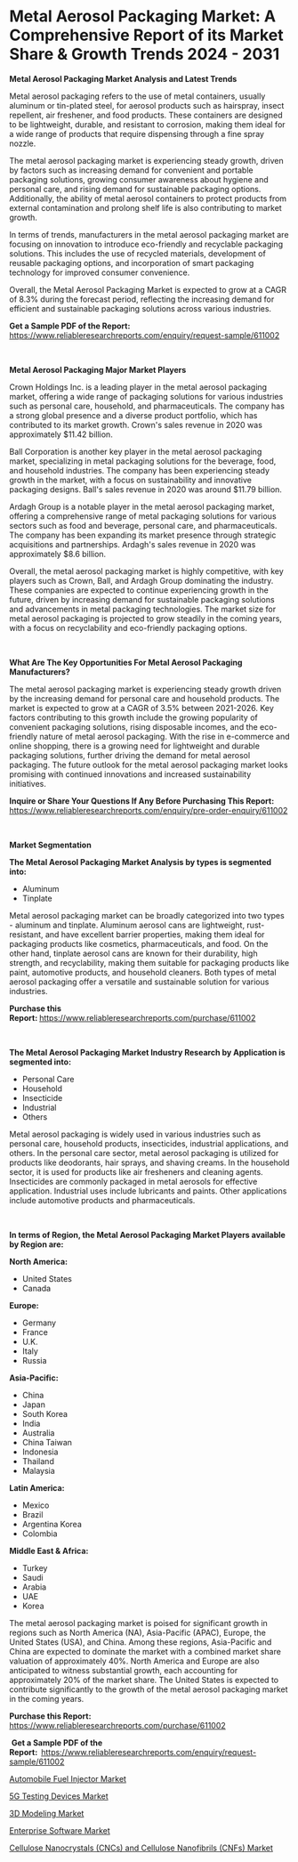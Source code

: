<p><h1>Metal Aerosol Packaging Market: A Comprehensive Report of its Market Share & Growth Trends 2024 - 2031</h1></p><p><strong>Metal Aerosol Packaging Market Analysis and Latest Trends</strong></p>
<p><p>Metal aerosol packaging refers to the use of metal containers, usually aluminum or tin-plated steel, for aerosol products such as hairspray, insect repellent, air freshener, and food products. These containers are designed to be lightweight, durable, and resistant to corrosion, making them ideal for a wide range of products that require dispensing through a fine spray nozzle.</p><p>The metal aerosol packaging market is experiencing steady growth, driven by factors such as increasing demand for convenient and portable packaging solutions, growing consumer awareness about hygiene and personal care, and rising demand for sustainable packaging options. Additionally, the ability of metal aerosol containers to protect products from external contamination and prolong shelf life is also contributing to market growth.</p><p>In terms of trends, manufacturers in the metal aerosol packaging market are focusing on innovation to introduce eco-friendly and recyclable packaging solutions. This includes the use of recycled materials, development of reusable packaging options, and incorporation of smart packaging technology for improved consumer convenience.</p><p>Overall, the Metal Aerosol Packaging Market is expected to grow at a CAGR of 8.3% during the forecast period, reflecting the increasing demand for efficient and sustainable packaging solutions across various industries.</p></p>
<p><strong>Get a Sample PDF of the Report:&nbsp;</strong> <a href="https://www.reliableresearchreports.com/enquiry/request-sample/611002">https://www.reliableresearchreports.com/enquiry/request-sample/611002</a></p>
<p>&nbsp;</p>
<p><strong>Metal Aerosol Packaging Major Market Players</strong></p>
<p><p>Crown Holdings Inc. is a leading player in the metal aerosol packaging market, offering a wide range of packaging solutions for various industries such as personal care, household, and pharmaceuticals. The company has a strong global presence and a diverse product portfolio, which has contributed to its market growth. Crown's sales revenue in 2020 was approximately $11.42 billion.</p><p>Ball Corporation is another key player in the metal aerosol packaging market, specializing in metal packaging solutions for the beverage, food, and household industries. The company has been experiencing steady growth in the market, with a focus on sustainability and innovative packaging designs. Ball's sales revenue in 2020 was around $11.79 billion.</p><p>Ardagh Group is a notable player in the metal aerosol packaging market, offering a comprehensive range of metal packaging solutions for various sectors such as food and beverage, personal care, and pharmaceuticals. The company has been expanding its market presence through strategic acquisitions and partnerships. Ardagh's sales revenue in 2020 was approximately $8.6 billion.</p><p>Overall, the metal aerosol packaging market is highly competitive, with key players such as Crown, Ball, and Ardagh Group dominating the industry. These companies are expected to continue experiencing growth in the future, driven by increasing demand for sustainable packaging solutions and advancements in metal packaging technologies. The market size for metal aerosol packaging is projected to grow steadily in the coming years, with a focus on recyclability and eco-friendly packaging options.</p></p>
<p>&nbsp;</p>
<p><strong>What Are The Key Opportunities For Metal Aerosol Packaging Manufacturers?</strong></p>
<p><p>The metal aerosol packaging market is experiencing steady growth driven by the increasing demand for personal care and household products. The market is expected to grow at a CAGR of 3.5% between 2021-2026. Key factors contributing to this growth include the growing popularity of convenient packaging solutions, rising disposable incomes, and the eco-friendly nature of metal aerosol packaging. With the rise in e-commerce and online shopping, there is a growing need for lightweight and durable packaging solutions, further driving the demand for metal aerosol packaging. The future outlook for the metal aerosol packaging market looks promising with continued innovations and increased sustainability initiatives.</p></p>
<p><strong>Inquire or Share Your Questions If Any Before Purchasing This Report:</strong> <a href="https://www.reliableresearchreports.com/enquiry/pre-order-enquiry/611002">https://www.reliableresearchreports.com/enquiry/pre-order-enquiry/611002</a></p>
<p>&nbsp;</p>
<p><strong>Market Segmentation</strong></p>
<p><strong>The Metal Aerosol Packaging Market Analysis by types is segmented into:</strong></p>
<p><ul><li>Aluminum</li><li>Tinplate</li></ul></p>
<p><p>Metal aerosol packaging market can be broadly categorized into two types - aluminum and tinplate. Aluminum aerosol cans are lightweight, rust-resistant, and have excellent barrier properties, making them ideal for packaging products like cosmetics, pharmaceuticals, and food. On the other hand, tinplate aerosol cans are known for their durability, high strength, and recyclability, making them suitable for packaging products like paint, automotive products, and household cleaners. Both types of metal aerosol packaging offer a versatile and sustainable solution for various industries.</p></p>
<p><strong>Purchase this Report:&nbsp;</strong><a href="https://www.reliableresearchreports.com/purchase/611002">https://www.reliableresearchreports.com/purchase/611002</a></p>
<p>&nbsp;</p>
<p><strong>The Metal Aerosol Packaging Market Industry Research by Application is segmented into:</strong></p>
<p><ul><li>Personal Care</li><li>Household</li><li>Insecticide</li><li>Industrial</li><li>Others</li></ul></p>
<p><p>Metal aerosol packaging is widely used in various industries such as personal care, household products, insecticides, industrial applications, and others. In the personal care sector, metal aerosol packaging is utilized for products like deodorants, hair sprays, and shaving creams. In the household sector, it is used for products like air fresheners and cleaning agents. Insecticides are commonly packaged in metal aerosols for effective application. Industrial uses include lubricants and paints. Other applications include automotive products and pharmaceuticals.</p></p>
<p>&nbsp;</p>
<p><strong>In terms of Region, the Metal Aerosol Packaging Market Players available by Region are:</strong></p>
<p>
    <p> <strong> North America: </strong>
        <ul>
            <li>United States</li>
            <li>Canada</li>
        </ul>
        </p> 
    <p> <strong> Europe: </strong>
        <ul>
            <li>Germany</li>
            <li>France</li>
            <li>U.K.</li>
            <li>Italy</li>
            <li>Russia</li>
        </ul>
        </p> 
    <p> <strong> Asia-Pacific: </strong>
        <ul>
            <li>China</li>
            <li>Japan</li>
            <li>South Korea</li>
            <li>India</li>
            <li>Australia</li>
            <li>China Taiwan</li>
            <li>Indonesia</li>
            <li>Thailand</li>
            <li>Malaysia</li>
        </ul>
        </p> 
    <p> <strong> Latin America: </strong>
        <ul>
            <li>Mexico</li>
            <li>Brazil</li>
            <li>Argentina Korea</li>
            <li>Colombia</li>
        </ul>
        </p> 
    <p> <strong> Middle East & Africa: </strong>
        <ul>
            <li>Turkey</li>
            <li>Saudi</li>
            <li>Arabia</li>
            <li>UAE</li>
            <li>Korea</li>
        </ul>
    </p>
    </p>
<p><p>The metal aerosol packaging market is poised for significant growth in regions such as North America (NA), Asia-Pacific (APAC), Europe, the United States (USA), and China. Among these regions, Asia-Pacific and China are expected to dominate the market with a combined market share valuation of approximately 40%. North America and Europe are also anticipated to witness substantial growth, each accounting for approximately 20% of the market share. The United States is expected to contribute significantly to the growth of the metal aerosol packaging market in the coming years.</p></p>
<p><strong>Purchase this Report: </strong><a href="https://www.reliableresearchreports.com/purchase/611002">https://www.reliableresearchreports.com/purchase/611002</a></p>
<p>&nbsp;<strong>Get a Sample PDF of the Report:&nbsp;&nbsp;</strong><a href="https://www.reliableresearchreports.com/enquiry/request-sample/611002">https://www.reliableresearchreports.com/enquiry/request-sample/611002</a></p>
<p><strong></strong></p>
<p><p><a href="https://issuu.com/reportprime-2/docs/automobile-fuel-injector-market-size-2030.pptx">Automobile Fuel Injector Market</a></p><p><a href="https://github.com/santosh758595/Market-Research-Report-List-3/blob/main/5g-testing-devices-market.md">5G Testing Devices Market</a></p><p><a href="https://medium.com/@kavonhansen13/analyzing-3d-modeling-market-global-industry-perspective-and-forecast-2024-to-2031-520e8ace7f6d">3D Modeling Market</a></p><p><a href="https://medium.com/@kavonhansen13/enterprise-software-market-competitive-analysis-market-trends-and-forecast-to-2031-9593f3d80547">Enterprise Software Market</a></p><p><a href="https://github.com/mbisetmhermsr/Market-Research-Report-List-1/blob/main/cellulose-nanocrystals-cncs-and-cellulose-nanofibrils-cnfs-market.md">Cellulose Nanocrystals (CNCs) and Cellulose Nanofibrils (CNFs) Market</a></p></p>